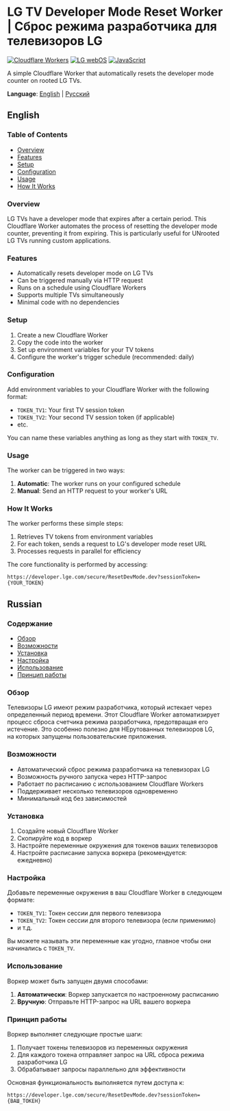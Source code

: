 # LG TV Developer Mode Reset Worker | Сброс режима разработчика для телевизоров LG

[![Cloudflare Workers](https://img.shields.io/badge/Cloudflare-Workers-F38020?logo=cloudflare&logoColor=white)](https://workers.cloudflare.com/)
[![LG webOS](https://img.shields.io/badge/LG-webOS-A50034?logo=lg&logoColor=white)](https://webostv.developer.lge.com/)
[![JavaScript](https://img.shields.io/badge/JavaScript-ES6-F7DF1E?logo=javascript&logoColor=black)](https://developer.mozilla.org/en-US/docs/Web/JavaScript)

A simple Cloudflare Worker that automatically resets the developer mode counter on rooted LG TVs.

**Language**: [English](#english) | [Русский](#russian)

## English

### Table of Contents

- [Overview](#overview)
- [Features](#features)
- [Setup](#setup)
- [Configuration](#configuration)
- [Usage](#usage)
- [How It Works](#how-it-works)

### Overview

LG TVs have a developer mode that expires after a certain period. This Cloudflare Worker automates the process of resetting the developer mode counter, preventing it from expiring. This is particularly useful for UNrooted LG TVs running custom applications.

### Features

- Automatically resets developer mode on LG TVs
- Can be triggered manually via HTTP request
- Runs on a schedule using Cloudflare Workers
- Supports multiple TVs simultaneously
- Minimal code with no dependencies

### Setup

1. Create a new Cloudflare Worker
2. Copy the code into the worker
3. Set up environment variables for your TV tokens
4. Configure the worker's trigger schedule (recommended: daily)

### Configuration

Add environment variables to your Cloudflare Worker with the following format:

- `TOKEN_TV1`: Your first TV session token
- `TOKEN_TV2`: Your second TV session token (if applicable)
- etc.

You can name these variables anything as long as they start with `TOKEN_TV`.

### Usage

The worker can be triggered in two ways:

1. **Automatic**: The worker runs on your configured schedule
2. **Manual**: Send an HTTP request to your worker's URL

### How It Works

The worker performs these simple steps:

1. Retrieves TV tokens from environment variables
2. For each token, sends a request to LG's developer mode reset URL
3. Processes requests in parallel for efficiency

The core functionality is performed by accessing:
```
https://developer.lge.com/secure/ResetDevMode.dev?sessionToken={YOUR_TOKEN}
```

## Russian

### Содержание

- [Обзор](#обзор)
- [Возможности](#возможности)
- [Установка](#установка)
- [Настройка](#настройка)
- [Использование](#использование)
- [Принцип работы](#принцип-работы)

### Обзор

Телевизоры LG имеют режим разработчика, который истекает через определенный период времени. Этот Cloudflare Worker автоматизирует процесс сброса счетчика режима разработчика, предотвращая его истечение. Это особенно полезно для НЕрутованных телевизоров LG, на которых запущены пользовательские приложения.

### Возможности

- Автоматический сброс режима разработчика на телевизорах LG
- Возможность ручного запуска через HTTP-запрос
- Работает по расписанию с использованием Cloudflare Workers
- Поддерживает несколько телевизоров одновременно
- Минимальный код без зависимостей

### Установка

1. Создайте новый Cloudflare Worker
2. Скопируйте код в воркер
3. Настройте переменные окружения для токенов ваших телевизоров
4. Настройте расписание запуска воркера (рекомендуется: ежедневно)

### Настройка

Добавьте переменные окружения в ваш Cloudflare Worker в следующем формате:

- `TOKEN_TV1`: Токен сессии для первого телевизора
- `TOKEN_TV2`: Токен сессии для второго телевизора (если применимо)
- и т.д.

Вы можете называть эти переменные как угодно, главное чтобы они начинались с `TOKEN_TV`.

### Использование

Воркер может быть запущен двумя способами:

1. **Автоматически**: Воркер запускается по настроенному расписанию
2. **Вручную**: Отправьте HTTP-запрос на URL вашего воркера

### Принцип работы

Воркер выполняет следующие простые шаги:

1. Получает токены телевизоров из переменных окружения
2. Для каждого токена отправляет запрос на URL сброса режима разработчика LG
3. Обрабатывает запросы параллельно для эффективности

Основная функциональность выполняется путем доступа к:
```
https://developer.lge.com/secure/ResetDevMode.dev?sessionToken={ВАШ_ТОКЕН}
```
